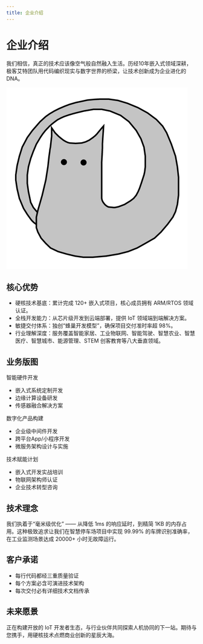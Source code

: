 ```yaml
---
title: 企业介绍
---
```


# 企业介绍

我们相信，真正的技术应该像空气般自然融入生活。历经10年嵌入式领域深耕，极客艾特团队用代码编织现实与数字世界的桥梁，让技术创新成为企业进化的 DNA。

![极客艾特 Logo：蚯蚓猫](/img/geekat-logo.png#center-200)

## 核心优势

- 硬核技术基底：累计完成 120+ 嵌入式项目，核心成员拥有 ARM/RTOS 领域认证。
- 全栈开发能力：从芯片级开发到云端部署，提供 IoT 领域端到端解决方案。
- 敏捷交付体系：独创“蜂巢开发模型”，确保项目交付准时率超 98%。
- 行业理解深度：服务覆盖智能家居、工业物联网、智能驾驶、智慧农业、智慧医疗、智慧城市、能源管理、STEM 创客教育等八大垂直领域。


## 业务版图

智能硬件开发

- 嵌入式系统定制开发
- 边缘计算设备研发
- 传感器融合解决方案

数字化产品构建

- 企业级中间件开发
- 跨平台App/小程序开发
- 微服务架构设计与实施

技术赋能计划

- 嵌入式开发实战培训
- 物联网架构师认证
- 企业技术转型咨询

## 技术理念

我们执着于“毫米级优化” —— 从降低 1ms 的响应延时，到精简 1KB 的内存占用。这种极致追求让我们在智慧停车场项目中实现 99.99% 的车牌识别准确率，在工业监测场景达成 20000+ 小时无故障运行。

## 客户承诺

- 每行代码都经三重质量验证
- 每个方案必含可演进技术架构
- 每次交付必有详细技术文档传承

## 未来愿景

正在构建开放的 IoT 开发者生态，与行业伙伴共同探索人机协同的下一站。期待与您携手，用硬核技术点燃商业创新的星辰大海。


